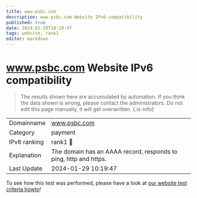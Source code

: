 ```yaml
---
title: www.psbc.com
description: www.psbc.com Website IPv6 compatibility
published: true
date: 2024-01-29T10:19:47
tags: website, rank1
editor: markdown
---
```


# www.psbc.com Website IPv6 compatibility

> The results shown here are accumulated by automation. If you think the data shown is wrong, please contact the administrators. 
> Do not edit this page manually, it will get overwritten.
{.is-info}


|   |   |
| - | - |
| Domainname | www.psbc.com
| Category | payment |
| IPv6 ranking | rank1 :1st_place_medal: |
| Explanation | The domain has an AAAA record, responds to ping, http and https. |
| Last Update | 2024-01-29 10:19:47 |

To see how this test was performed, please have a look at [our website test criteria howto](/howto/testcriteria/website)!


